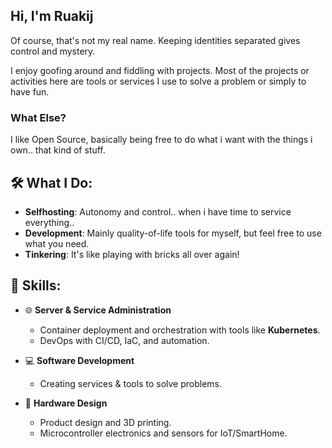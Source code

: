 ## Hi, I'm Ruakij
Of course, that's not my real name. Keeping identities separated gives control and mystery.

I enjoy goofing around and fiddling with projects. 
Most of the projects or activities here are tools or services I use to solve a problem or simply to have fun.

### What Else?
I like Open Source, basically being free to do what i want with the things i own.. that kind of stuff.

## 🛠️ What I Do:
- **Selfhosting**: Autonomy and control.. when i have time to service everything..
- **Development**: Mainly quality-of-life tools for myself, but feel free to use what you need.
- **Tinkering**: It's like playing with bricks all over again!

## 📘 Skills:
- 🌐 **Server & Service Administration**
  - Container deployment and orchestration with tools like **Kubernetes**.
  - DevOps with CI/CD, IaC, and automation.
  
- 💻 **Software Development**
  - Creating services & tools to solve problems.
  
- 🔌 **Hardware Design**
  - Product design and 3D printing.
  - Microcontroller electronics and sensors for IoT/SmartHome.
